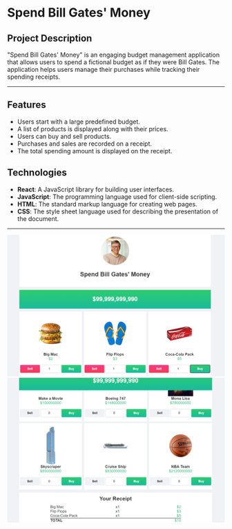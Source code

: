 # Spend Bill Gates' Money

## Project Description
"Spend Bill Gates' Money" is an engaging budget management application that allows users to spend a fictional budget as if they were Bill Gates. The application helps users manage their purchases while tracking their spending receipts.

---

## Features
- Users start with a large predefined budget.
- A list of products is displayed along with their prices.
- Users can buy and sell products.
- Purchases and sales are recorded on a receipt.
- The total spending amount is displayed on the receipt.

## Technologies
- **React**: A JavaScript library for building user interfaces.
- **JavaScript**: The programming language used for client-side scripting.
- **HTML**: The standard markup language for creating web pages.
- **CSS**: The style sheet language used for describing the presentation of the document.


---

![github](/public/images/spendBillGatesMoney-1.png)
![github](/public/images/spendBillGatesMoney-2.png)